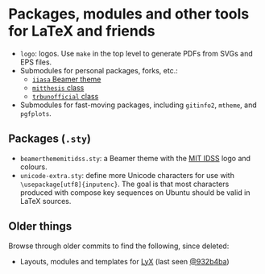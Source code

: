 # Packages, modules and other tools for LaTeX and friends

- `logo`: logos. Use `make` in the top level to generate PDFs from SVGs and EPS files.
- Submodules for personal packages, forks, etc.:
  - [`iiasa` Beamer theme](https://github.com/iiasa/beamer-theme-iiasa)
  - [`mitthesis` class](https://github.com/khaeru/mitthesis)
  - [`trbunofficial` class](https://github.com/khaeru/trb-latex)
- Submodules for fast-moving packages, including `gitinfo2`, `mtheme`, and `pgfplots`.

## Packages (`.sty`)

- `beamerthememitidss.sty`: a Beamer theme with the [MIT IDSS](https://idss.mit.edu) logo and colours.
- `unicode-extra.sty`: define more Unicode characters for use with `\usepackage[utf8]{inputenc}`.
  The goal is that most characters produced with compose key sequences on Ubuntu should be valid in LaTeX sources.

## Older things

Browse through older commits to find the following, since deleted:

- Layouts, modules and templates for [LyX](https://lyx.org) (last seen [@932b4ba](https://github.com/khaeru/tex/commit/932b4ba))

